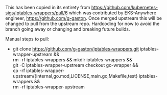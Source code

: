 This has been copied in its entirety from https://github.com/kubernetes-sigs/iptables-wrappers/pull/6 which was contributed by
EKS-Anywhere engineer, https://github.com/g-gaston.  Once merged upstream this will be changed to pull from the upstream repo.
Hardcoding for now to avoid the branch going away or changing and breaking future builds.

Manual steps to pull:
- git clone https://github.com/g-gaston/iptables-wrappers.git iptables-wrapper-upstream && \
    rm -rf iptables-wrappers && mkdir iptables-wrappers && \
    git -C iptables-wrapper-upstream checkout go-wrapper && \
    cp -rf iptables-wrapper-upstream/{internal,go.mod,LICENSE,main.go,Makefile,test} iptables-wrappers && \
    rm -rf iptables-wrapper-upstream